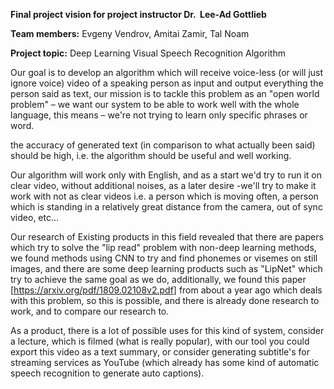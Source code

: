 **Final project vision for project instructor Dr.  Lee-Ad Gottlieb**

**Team members:** Evgeny Vendrov, Amitai Zamir, Tal Noam


**Project topic:** Deep Learning Visual Speech Recognition Algorithm

Our goal is to develop an algorithm which will receive voice-less (or will just
ignore voice) video of a speaking person as input and output everything the
person said as text, our mission is to tackle this problem as an "open world
problem" – we want our system to be able to work well with the whole language,
this means – we're not trying to learn only specific phrases or word.

the accuracy of generated text (in comparison to what actually been said) should
be high, i.e. the algorithm should be useful and well working.

Our algorithm will work only with English, and as a start we'd try to run it on
clear video, without additional noises, as a later desire -we'll try to make it
work with not as clear videos i.e. a person which is moving often, a person
which is standing in a relatively great distance from the camera, out of sync
video, etc…

Our research of Existing products in this field revealed that there are papers
which try to solve the "lip read" problem with non-deep learning methods, we
found methods using CNN to try and find phonemes or visemes on still images, and
there are some deep learning products such as "LipNet" which try to achieve the
same goal as we do, additionally, we found this paper
[<https://arxiv.org/pdf/1809.02108v2.pdf>] from about a year ago which deals
with this problem, so this is possible, and there is already done research to
work, and to compare our research to.

As a product, there is a lot of possible uses for this kind of system, consider
a lecture, which is filmed (what is really popular), with our tool you could
export this video as a text summary, or consider generating subtitle's for
streaming services as YouTube (which already has some kind of automatic speech
recognition to generate auto captions).
